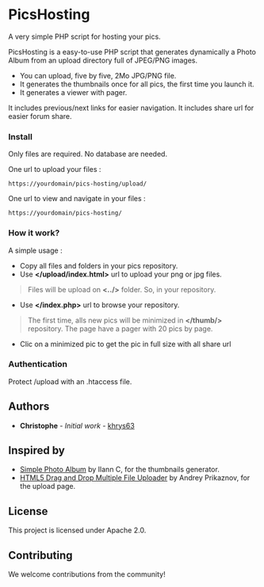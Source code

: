 # PicsHosting
A very simple PHP script for hosting your pics.

PicsHosting is a easy-to-use PHP script that generates dynamically a Photo Album from an upload directory full of JPEG/PNG images.
- You can upload, five by five, 2Mo JPG/PNG file.
- It generates the thumbnails once for all pics, the first time you launch it.
- It generates a viewer with pager.

It includes previous/next links for easier navigation. 
It includes share url for easier forum share. 

### Install
Only files are required.
No database are needed. 

One url to upload your files :
```
https://yourdomain/pics-hosting/upload/
```

One url to view and navigate in your files :
```
https://yourdomain/pics-hosting/
```

### How it work?
A simple usage :
- Copy all files and folders in your pics repository.
- Use **</upload/index.html>** url to upload your png or jpg files.
> Files will be upload on **<../>** folder. So, in your repository.
- Use **</index.php>** url to browse your repository.
> The first time, alls new pics will be minimized in **</thumb/>** repository.
> The page have a pager with 20 pics by page.
- Clic on a minimized pic to get the pic in full size with all share url



### Authentication
Protect /upload with an .htaccess file.

## Authors
* **Christophe** - *Initial work* - [khrys63](https://github.com/khrys63)

## Inspired by
* [Simple Photo Album](http://ilannweb.free.fr) by Ilann C, for the thumbnails generator.
* [HTML5 Drag and Drop Multiple File Uploader](http://www.script-tutorials.com/html5-drag-and-drop-multiple-file-uploader/) by Andrey Prikaznov, for the upload page.

## License
This project is licensed under Apache 2.0.

## Contributing
We welcome contributions from the community!
